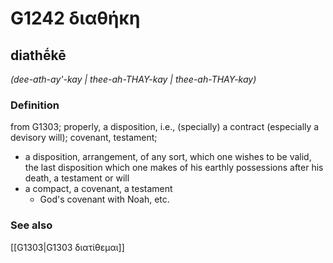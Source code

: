 # G1242 διαθήκη

## diathḗkē

_(dee-ath-ay'-kay | thee-ah-THAY-kay | thee-ah-THAY-kay)_

### Definition

from G1303; properly, a disposition, i.e., (specially) a contract (especially a devisory will); covenant, testament; 

- a disposition, arrangement, of any sort, which one wishes to be valid, the last disposition which one makes of his earthly possessions after his death, a testament or will
- a compact, a covenant, a testament
  - God's covenant with Noah, etc.

### See also

[[G1303|G1303 διατίθεμαι]]
